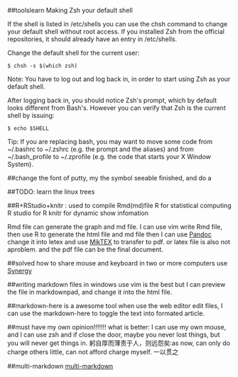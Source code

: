 ##toolslearn
 Making Zsh your default shell

If the shell is listed in /etc/shells you can use the chsh command to change your default shell without root access. If you installed Zsh from the official repositories, it should already have an entry in /etc/shells.

Change the default shell for the current user:

    $ chsh -s $(which zsh)

Note: You have to log out and log back in, in order to start using Zsh as your default shell.

After logging back in, you should notice Zsh's prompt, which by default looks different from Bash's. However you can verify that Zsh is the current shell by issuing:

    $ echo $SHELL

Tip: If you are replacing bash, you may want to move some code from ~/.bashrc to ~/.zshrc (e.g. the prompt and the aliases) and from ~/.bash_profile to ~/.zprofile (e.g. the code that starts your X Window System).


##change the font of putty, my the symbol seeable
finished, and do a

##TODO:
learn the linux trees


##R+RStudio+knitr : used to compile Rmd(md)file
R for statistical computing
R studio for R
knitr for dynamic show infomation

Rmd file can generate the graph and md file.
I can use vim write Rmd file, then use R to generate the html file and md file
then I can use [Pandoc](http://johnmacfarlane.net/pandoc/) change it into letex and use [MikTEX](miktex.org) to transfer to pdf. or latex file is also not aproblem.
and the pdf file can be the final document.


##solved how to share mouse and keyboard in two or more computers
use [Synergy](www.synergy-foss.org)

##writing markdown files in windows use vim is the best
but I can preview the file in markdownpad, and change it into the html file.

##markdown-here is a awesome tool
when use the web editor edit files, I can use the markdown-here to toggle the text into formated article.


##must have my own opinion!!!!!!!
what is better: I can use my own mouse, and I can use zsh
and if close the door, maybe you never lost things, but you will never get things in.
躬自厚而薄责于人，则远怨矣:as now, can only do charge others little, can not afford charge myself.
一以贯之


##multi-markdown
[multi-markdown](http://fletcherpenney.net/multimarkdown/)
